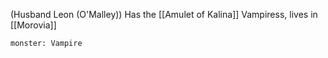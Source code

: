 (Husband Leon (O'Malley))
Has the [[Amulet of Kalina]]
Vampiress, lives in [[Morovia]]

```statblock
monster: Vampire
```
